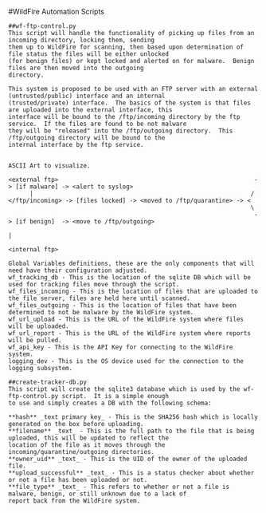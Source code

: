 #WildFire Automation Scripts

    ##wf-ftp-control.py
    This script will handle the functionality of picking up files from an incoming directory, locking them, sending
    them up to WildFire for scanning, then based upon determination of file status the files will be either unlocked
    (for benign files) or kept locked and alerted on for malware.  Benign files are then moved into the outgoing
    directory.

    This system is proposed to be used with an FTP server with an external (untrusted/public) interface and an internal
    (trusted/private) interface.  The basics of the system is that files are uploaded into the external interface, this
    interface will be bound to the /ftp/incoming directory by the ftp service.  If the files are found to be not malware
    they will be "released" into the /ftp/outgoing directory.  This /ftp/outgoing directory will be bound to the
    internal interface by the ftp service.


    ASCII Art to visualize.

    <external ftp>                                                       -> [if malware] -> <alert to syslog>
          |                                                             /
    </ftp/incoming> -> [files locked] -> <moved to /ftp/quarantine> -> <
                                                                        \
                                                                         -> [if benign]  -> <move to /ftp/outgoing>
                                                                                                     |
                                                                                               <internal ftp>

    Global Variables definitions, these are the only components that will need have their configuration adjusted.
    wf_tracking_db - This is the location of the sqlite DB which will be used for tracking files move through the script.
    wf_files_incoming - This is the location of files that are uploaded to the file server, files are held here until scanned.
    wf_files_outgoing - This is the location of files that have been determined to not be malware by the WildFire system.
    wf_url_upload - This is the URL of the WildFire system where files will be uploaded.
    wf_url_report - This is the URL of the WildFire system where reports will be pulled.
    wf_api_key - This is the API Key for connecting to the WildFire system.
    logging_dev - This is the OS device used for the connection to the logging subsystem.

    ##create-tracker-db.py
    This script will create the sqlite3 database which is used by the wf-ftp-control.py script.  It is a simple enough
    to use and simply creates a DB with the following schema:

    **hash** _text primary key_ - This is the SHA256 hash which is locally generated on the box before uploading.
    **filename** _text_ - This is the full path to the file that is being uploaded, this will be updated to reflect the
    location of the file as it moves through the incoming/quarantine/outgoing directories.
    **owner_uid** _text_ - This is the UID of the owner of the uploaded file.
    **upload_successful** _text_ - This is a status checker about whether or not a file has been uploaded or not.
    **file_type** _text_ - This refers to whether or not a file is malware, benign, or still unknown due to a lack of
    report back from the WildFire system.